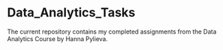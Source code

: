 # Data_Analytics_Tasks
The current repository contains my completed assignments from the Data Analytics Сourse by Hanna Pylieva.
